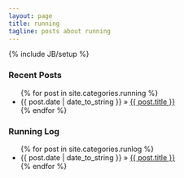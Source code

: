 ```yaml
---
layout: page
title: running
tagline: posts about running
---
```

{% include JB/setup %}


<h3 class="category">Recent Posts</h3>

<ul class="posts">
  {% for post in site.categories.running %}
    <li><span>{{ post.date | date_to_string }}</span> &raquo; <a href="{{ BASE_PATH }}{{ post.url }}">{{ post.title }}</a></li>
  {% endfor %}
</ul>

<h3 class="category">Running Log</h3>

<ul class="posts">
  {% for post in site.categories.runlog %}
    <li><span>{{ post.date | date_to_string }}</span> &raquo; <a href="{{ BASE_PATH }}{{ post.url }}">{{ post.title }}</a></li>
  {% endfor %}
</ul>


